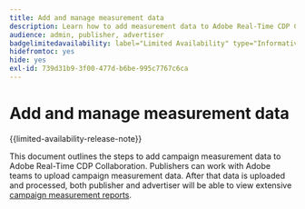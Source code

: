 ```yaml
---
title: Add and manage measurement data
description: Learn how to add measurement data to Adobe Real-Time CDP Collaboration.
audience: admin, publisher, advertiser
badgelimitedavailability: label="Limited Availability" type="Informative" url="https://helpx.adobe.com/legal/product-descriptions/real-time-customer-data-platform-collaboration.html newtab=true"
hidefromtoc: yes
hide: yes
exl-id: 739d31b9-3f00-477d-b6be-995c7767c6ca
---
```

# Add and manage measurement data

{{limited-availability-release-note}}

This document outlines the steps to add campaign measurement data to Adobe Real-Time CDP Collaboration. Publishers can work with Adobe teams to upload campaign measurement data. After that data is uploaded and processed, both publisher and advertiser will be able to view extensive [campaign measurement reports](/help/guide/collaborate/measure.md).
